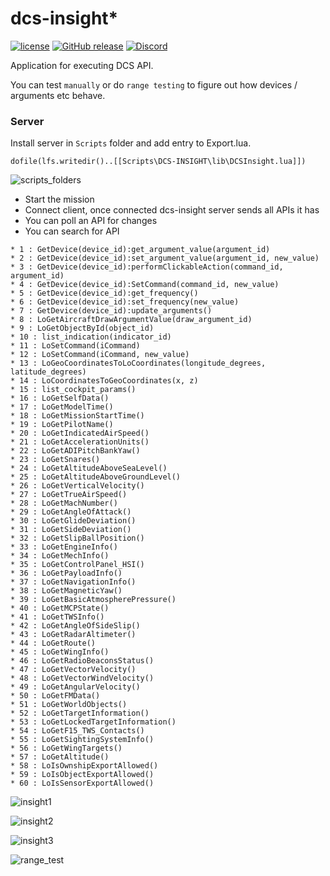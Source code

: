 # dcs-insight* 

[![license](https://img.shields.io/github/license/DCS-Skunkworks/dcs-insight.svg)](https://github.com/DCS-Skunkworks/dcs-insight/blob/main/LICENSE)
[![GitHub release](https://img.shields.io/github/release/DCS-Skunkworks/dcs-insight.svg)](https://github.com/DCS-Skunkworks/dcs-insight/releases)
[![Discord](https://img.shields.io/discord/533342958712258572)](https://discord.gg/5svGwKX)

Application for executing DCS API.

You can test ```manually``` or do ```range testing``` to figure out how devices / arguments etc behave.

### Server
Install server in ```Scripts``` folder and add entry to Export.lua.

```dofile(lfs.writedir()..[[Scripts\DCS-INSIGHT\lib\DCSInsight.lua]])```

![scripts_folders](https://github.com/DCS-Skunkworks/dcs-insight/assets/10453261/e4ee8c96-4c57-42f5-b9ef-a2edc6c0484f)

* Start the mission
* Connect client, once connected dcs-insight server sends all APIs it has
* You can poll an API for changes
* You can search for API

```
* 1 : GetDevice(device_id):get_argument_value(argument_id)
* 2 : GetDevice(device_id):set_argument_value(argument_id, new_value)
* 3 : GetDevice(device_id):performClickableAction(command_id, argument_id)
* 4 : GetDevice(device_id):SetCommand(command_id, new_value)
* 5 : GetDevice(device_id):get_frequency()
* 6 : GetDevice(device_id):set_frequency(new_value)
* 7 : GetDevice(device_id):update_arguments()
* 8 : LoGetAircraftDrawArgumentValue(draw_argument_id)
* 9 : LoGetObjectById(object_id)
* 10 : list_indication(indicator_id)
* 11 : LoSetCommand(iCommand)
* 12 : LoSetCommand(iCommand, new_value)
* 13 : LoGeoCoordinatesToLoCoordinates(longitude_degrees, latitude_degrees)
* 14 : LoCoordinatesToGeoCoordinates(x, z)
* 15 : list_cockpit_params()
* 16 : LoGetSelfData()
* 17 : LoGetModelTime()
* 18 : LoGetMissionStartTime()
* 19 : LoGetPilotName()
* 20 : LoGetIndicatedAirSpeed()
* 21 : LoGetAccelerationUnits()
* 22 : LoGetADIPitchBankYaw()
* 23 : LoGetSnares()
* 24 : LoGetAltitudeAboveSeaLevel()
* 25 : LoGetAltitudeAboveGroundLevel()
* 26 : LoGetVerticalVelocity()
* 27 : LoGetTrueAirSpeed()
* 28 : LoGetMachNumber()
* 29 : LoGetAngleOfAttack()
* 30 : LoGetGlideDeviation()
* 31 : LoGetSideDeviation()
* 32 : LoGetSlipBallPosition()
* 33 : LoGetEngineInfo()
* 34 : LoGetMechInfo()
* 35 : LoGetControlPanel_HSI()
* 36 : LoGetPayloadInfo()
* 37 : LoGetNavigationInfo()
* 38 : LoGetMagneticYaw()
* 39 : LoGetBasicAtmospherePressure()
* 40 : LoGetMCPState()
* 41 : LoGetTWSInfo()
* 42 : LoGetAngleOfSideSlip()
* 43 : LoGetRadarAltimeter()
* 44 : LoGetRoute()
* 45 : LoGetWingInfo()
* 46 : LoGetRadioBeaconsStatus()
* 47 : LoGetVectorVelocity()
* 48 : LoGetVectorWindVelocity()
* 49 : LoGetAngularVelocity()
* 50 : LoGetFMData()
* 51 : LoGetWorldObjects()
* 52 : LoGetTargetInformation()
* 53 : LoGetLockedTargetInformation()
* 54 : LoGetF15_TWS_Contacts()
* 55 : LoGetSightingSystemInfo()
* 56 : LoGetWingTargets()
* 57 : LoGetAltitude()
* 58 : LoIsOwnshipExportAllowed()
* 59 : LoIsObjectExportAllowed()
* 60 : LoIsSensorExportAllowed()
```

![insight1](https://github.com/DCS-Skunkworks/dcs-insight/assets/10453261/a99b72b9-b13b-4b3e-b35b-35188b907bd5)

![insight2](https://github.com/DCS-Skunkworks/dcs-insight/assets/10453261/3cf176f8-011b-43b6-bc44-4b84feefa9a0)

![insight3](https://github.com/DCS-Skunkworks/dcs-insight/assets/10453261/033d63a1-0757-4323-b6e2-63dda6f8b5c9)

![range_test](https://github.com/DCS-Skunkworks/dcs-insight/assets/10453261/67f5a7cc-1cc9-4f71-b92e-6dd1560eb100)




